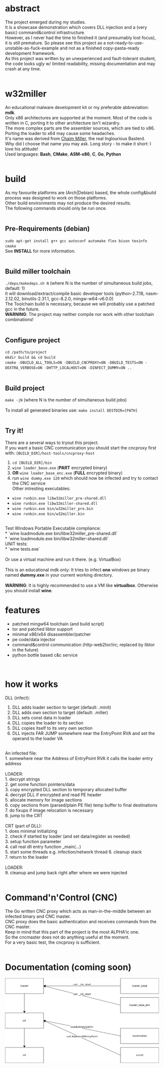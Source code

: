 abstract
========
The project emerged during my studies. <br />
It is a showcase demonstration which covers DLL injection and a (very basic) command&control infrastructure. <br />
However, as I never had the time to finished it (and presumably lost focus), it is still premature. So please see this project as a not-ready-to-use-unstable-as-fuck-example and not as a finished copy-pasta-ready development framework. <br />
As this project was written by an unexperienced and fault-tolerant student, the code looks ugly w/ limited readability, missing documentation and may crash at any time. <br />
<br />

w32miller
========
An educational malware development kit or my preferable abbreviation: **mdk**. <br />
Only x86 architectures are supported at the moment. Most of the code is written in C, porting it to other architecture isn't wizardry. <br />
The more complex parts are the assembler sources, which are tied to x86. Porting the loader to x64 may cause some headaches. <br />
It's name was derived from [Chaim Miller](https://www.imdb.com/title/tt4591236/), the real Inglourious Basterd. <br />
Why did I choose that name you may ask. Long story - to make it short: I love his attitude! <br />
Used languages: <b>Bash</b>, <b>CMake</b>, <b>ASM-x86</b>, <b>C</b>, <b>Go</b>, <b>Python</b> <br />
<br />

build
========
As my favourite platforms are (Arch|Debian) based, the whole config&build process was designed to work on those platforms. <br />
Other build environments may not produce the desired results. <br />
The following commands should only be run once. <br /><br />
## Pre-Requirements (debian) <br />
`sudo apt-get install g++ gcc autoconf automake flex bison texinfo cmake` <br />
See <b>INSTALL</b> for more information. <br />
<br />
## Build miller toolchain <br />
`./deps/makedeps.sh N` (where N is the number of simultaneous build jobs, default: 1)<br />
It will download/extract/compile basic developer tools (python-2.7.18, nasm-2.12.02, binutils-2.31.1, gcc-8.2.0, mingw-w64-v6.0.0) <br />
The Toolchain build is necessary, because we will probably use a patched gcc in the future. <br />
<b>WARNING</b>: The project may neither compile nor work with other toolchain combinations! <br />
<br />
## Configure project <br />
`cd /path/to/project` <br />
`mkdir build && cd build` <br />
`cmake -DBUILD_ALL_TOOLS=ON -DBUILD_CNCPROXY=ON -DBUILD_TESTS=ON -DEXTRA_VERBOSE=ON -DHTTP_LOCALHOST=ON -DINFECT_DUMMY=ON ..`<br />
<br />
## Build project <br />
`make -jN` (where N is the number of simultaneous build jobs) <br />
<br />
To install all generated binaries use: `make install DESTDIR=[PATH]` <br />
<br />
## Try it! <br />
There are a several ways to tryout this project. <br />
If you want a basic CNC communication you should start the cncproxy first with: `[BUILD_DIR]/host-tools/cncproxy-host` <br />
 1. `cd [BUILD_DIR]/bin`
 2. `wine loader_base.exe` (<b>PART</b> encrypted binary) <br />
 3. <b>OR</b> `wine loader_base_enc.exe` (<b>FULL</b> encrypted binary) <br />
 4. run `wine dummy.exe 120` which should now be infected and try to contact the CNC service <br />
Other intresting executables: <br />
 * `wine runbin.exe libw32miller_pre-shared.dll` <br />
 * `wine runbin.exe libw32miller-shared.dll` <br />
 * `wine runbin.exe bin/w32miller_pre.bin` <br />
 * `wine runbin.exe bin/w32miller.bin` <br />
<br />
Test Windows Portable Executable compliance: <br />
 * `wine loadmodule.exe bin/libw32miller_pre-shared.dll` <br />
 * `wine loadmodule.exe bin/libw32miller-shared.dll` <br />
UNIT tests: <br />
 * `wine tests.exe` <br />
<br />
Or use a virtual machine and run it there. (e.g. VirtualBox) <br />
<br />
This is an educational mdk only: It tries to infect <b>one</b> windows pe binary named <b>dummy.exe</b> in your current working directory. <br />
<br />
<b>WARNING</b>: It is highly recommended to use a VM like <b>virtualbox</b>. Otherwise you should install <b>wine</b>. <br />

features
========
 - patched mingw64 toolchain (and build script) <br />
 - tor and patched libtor support <br />
 - minimal x86/x64 disassembler/patcher <br />
 - pe code/data injector <br />
 - command&control communication (http-web2tor/irc; replaced by libtor in the future) <br />
 - python bottle based c&c service <br />
<br />

how it works
========
DLL (infect): <br />
 1. DLL adds loader section to target (default: .minit) <br />
 2. DLL adds own section to target (default: .miller) <br />
 3. DLL sets const data in loader <br />
 4. DLL copies the loader to its section <br />
 5. DLL copies itself to its very own section <br />
 6. DLL injects FAR JUMP somewhere near the EntryPoint RVA and set the operand to the loader VA <br />
<br />
An infected file: <br />
 1. somewhere near the Address of EntryPoint RVA it calls the loader entry address <br />
<br />
LOADER: <br />
 1. decrypt strings <br />
 2. get some function pointers/data <br />
 3. copy encrypted DLL section to temporary allocated buffer <br />
 4. decrypt DLL if encrypted and read PE header <br />
 5. allocate memory for image sections <br />
 6. copy sections from (parsed/plain PE file) temp buffer to final destinations <br />
 7. do fixups if image relocation is necessary <br />
 8. jump to the CRT <br />
<br />
CRT (part of DLL): <br />
 1. does minimal initializing <br />
 2. check if started by loader (and set data/register as needed) <br />
 3. setup function parameter <br />
 4. call real dll entry function _main(...) <br />
 5. start some threads e.g. infection/network thread
 6. cleanup stack <br />
 7. return to the loader <br />
<br />
LOADER: <br />
 9. cleanup and jump back right after where we were injected <br />
<br />

Command'n'Control (<b>CNC</b>)
========
The Go written CNC proxy which acts as man-in-the-middle between an infected binary and CNC master. <br />
CNC proxy does the basic authentication and receives commands from the CNC master. <br />
Keep in mind that this part of the project is the most ALPHA'ic one. <br />
So the cncmaster does not do anything useful at the moment. <br />
For a very basic test, the cncproxy is sufficient. <br />
<br />

Documentation (coming soon)
========
![Basic App Architecture](/doc/apps.png)
